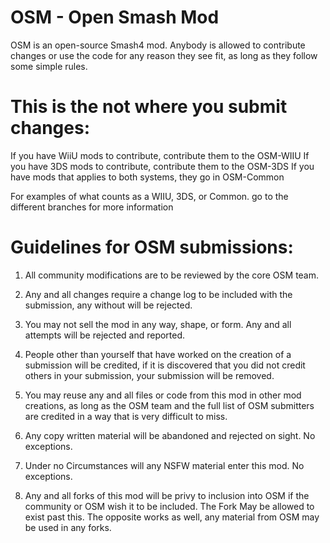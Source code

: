 # OSM - Open Smash Mod
OSM is an open-source Smash4 mod.
Anybody is allowed to contribute changes or use the code for any reason they see fit, as long as they follow some simple rules.

# This is the not where you submit changes:

If you have WiiU mods to contribute, contribute them to the OSM-WIIU
If you have 3DS mods to contribute, contribute them to the OSM-3DS
If you have mods that applies to both systems, they go in OSM-Common

For examples of what counts as a WIIU, 3DS, or Common. go to the different branches for more information 

# Guidelines for OSM submissions:

1. All community modifications are to be reviewed by the core OSM team.

2. Any and all changes require a change log to be included with the submission, any without will be rejected.

3. You may not sell the mod in any way, shape, or form. Any and all attempts will be rejected and reported.

4. People other than yourself that have worked on the creation of a submission will be credited, if it is discovered that you did not credit others in your submission, your submission will be removed.

5. You may reuse any and all files or code from this mod in other mod creations, as long as the OSM team and the full list of OSM submitters are credited in a way that is very difficult to miss.

6. Any copy written material will be abandoned and rejected on sight. No exceptions.

7. Under no Circumstances will any NSFW material enter this mod. No exceptions.

8. Any and all forks of this mod will be privy to inclusion into OSM if the community or OSM wish it to be included. The Fork May be allowed to exist past this. The opposite works as well, any material from OSM may be used in any forks.


